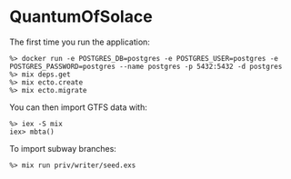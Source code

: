 # QuantumOfSolace

The first time you run the application:

```
%> docker run -e POSTGRES_DB=postgres -e POSTGRES_USER=postgres -e POSTGRES_PASSWORD=postgres --name postgres -p 5432:5432 -d postgres
%> mix deps.get
%> mix ecto.create
%> mix ecto.migrate
```

You can then import GTFS data with:

```
%> iex -S mix
iex> mbta()
```

To import subway branches:

```
%> mix run priv/writer/seed.exs
```